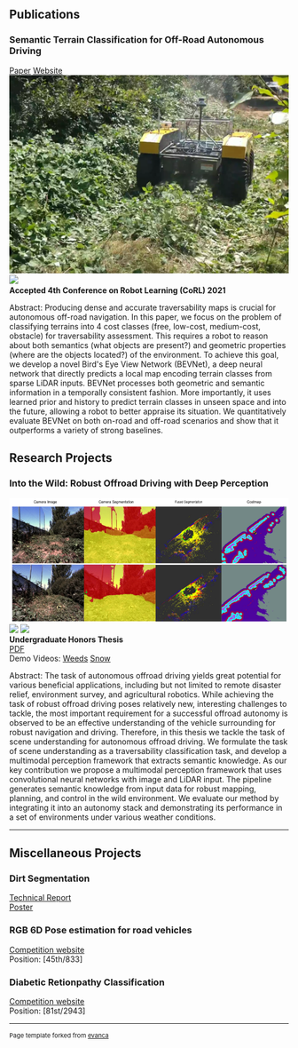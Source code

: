 [comment]: <> (## Portfolio)

[comment]: <> (---)

## Publications 

### Semantic Terrain Classification for Off-Road Autonomous Driving
[Paper](https://openreview.net/forum?id=AL4FPs84YdQ) [Website](https://sites.google.com/view/terrain-traversability/home)
<img src="images/warthog.png?raw=true"/>
<img src="images/canal.gif?raw=true"/>
<b>
<br>
Accepted 4th Conference on Robot Learning (CoRL) 2021
</b>
<p>
Abstract: Producing dense and accurate traversability maps is crucial for autonomous off-road navigation. In this paper, we focus on the problem of classifying terrains into 4 cost classes (free, low-cost, medium-cost, obstacle) for traversability assessment. This requires a robot to reason about both semantics (what objects are present?) and geometric properties (where are the objects located?) of the environment. To achieve this goal, we develop a novel Bird's Eye View Network (BEVNet), a deep neural network that directly predicts a local map encoding terrain classes from sparse LiDAR inputs. BEVNet processes both geometric and semantic information in a temporally consistent fashion. More importantly, it uses learned prior and history to predict terrain classes in unseen space and into the future, allowing a robot to better appraise its situation. We quantitatively evaluate BEVNet on both on-road and off-road scenarios and show that it outperforms a variety of strong baselines.
</p>

## Research Projects
### Into the Wild: Robust Offroad Driving with Deep Perception

[comment]: <> (<a href='pdf/JoonHo_thesis.pdf'>PDF</a>)
<img src="images/canal.png?raw=true"/>
<img src="images/snow.gif?raw=true"/>
<img src="images/weeds_combined.gif?raw=true"/>
<br>
<b>Undergraduate Honors Thesis</b>
<br>
<a href='thesis.md'>PDF</a>
<br>
Demo Videos: [Weeds](https://youtu.be/Ze9WJevj-Hw) [Snow](https://youtu.be/w5pjYyfmYsI)
<br>

<p>
Abstract: The task of autonomous offroad driving yields great potential for various beneficial applications, including but not limited to remote disaster relief, environment survey, and agricultural robotics. While achieving the task of robust offroad driving poses relatively new, interesting challenges to tackle, the most important requirement for a successful offroad autonomy is observed to be an effective understanding of the vehicle surrounding for robust navigation and driving. Therefore, in this thesis we tackle the task of scene understanding for autonomous offroad driving. We formulate the task of scene understanding as a traversability classification task, and develop a multimodal perception framework that extracts semantic knowledge. As our key contribution we propose a multimodal perception framework that uses convolutional neural networks with image and LiDAR input. The pipeline generates semantic knowledge from input data for robust mapping, planning, and control in the wild environment. We evaluate our method by integrating it into an autonomy stack and demonstrating its performance in a set of environments under various weather conditions.
</p>

---

## Miscellaneous Projects

### Dirt Segmentation
<a href='dirt.md'>Technical Report</a>
<br>
<a href='dirt.md'>Poster</a> 

### RGB 6D Pose estimation for road vehicles
<a href='https://www.kaggle.com/c/pku-autonomous-driving'>Competition website</a>
<br>
Position: [45th/833]
<br>

### Diabetic Retionpathy Classification
<a href='https://www.kaggle.com/c/aptos2019-blindness-detection'>Competition website</a>
<br>
Position: [81st/2943]
<br>

[comment]: <> ([Project 3 Title]&#40;http://example.com/&#41;)

[comment]: <> (<img src="images/dummy_thumbnail.jpg?raw=true"/>)

[comment]: <> (---)

[comment]: <> (### Category Name 2)

[comment]: <> (- [Project 1 Title]&#40;http://example.com/&#41;)

[comment]: <> (- [Project 2 Title]&#40;http://example.com/&#41;)

[comment]: <> (- [Project 3 Title]&#40;http://example.com/&#41;)

[comment]: <> (- [Project 4 Title]&#40;http://example.com/&#41;)

[comment]: <> (- [Project 5 Title]&#40;http://example.com/&#41;)

[comment]: <> (---)




---
<p style="font-size:11px">Page template forked from <a href="https://github.com/evanca/quick-portfolio">evanca</a></p>
<!-- Remove above link if you don't want to attibute -->
